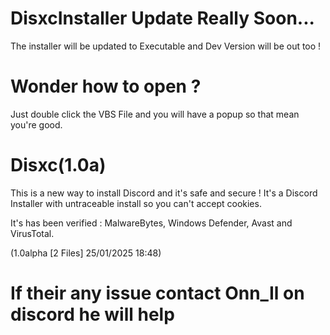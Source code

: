 # DisxcInstaller Update Really Soon...
The installer will be updated to Executable and Dev Version will be out too ! 

# Wonder how to open ?
Just double click the VBS File and you will have a popup so that mean you're good.

# Disxc(1.0a)

This is a new way to install Discord and it's safe and secure !
It's a Discord Installer with untraceable install so you can't accept cookies.


It's has been verified : MalwareBytes, Windows Defender, Avast and VirusTotal.

(1.0alpha [2 Files] 25/01/2025 18:48)

# If their any issue contact Onn_Il on discord he will help
